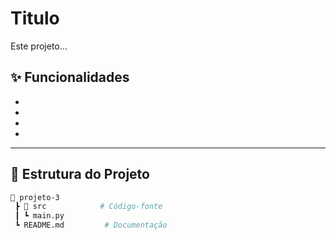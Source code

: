# Titulo

Este projeto...

## ✨ Funcionalidades
- 
- 
- 
- 

---

## 📂 Estrutura do Projeto
```bash
📂 projeto-3
 ┣ 📂 src            # Código-fonte
 ┃ ┗ main.py
 ┗ README.md         # Documentação
